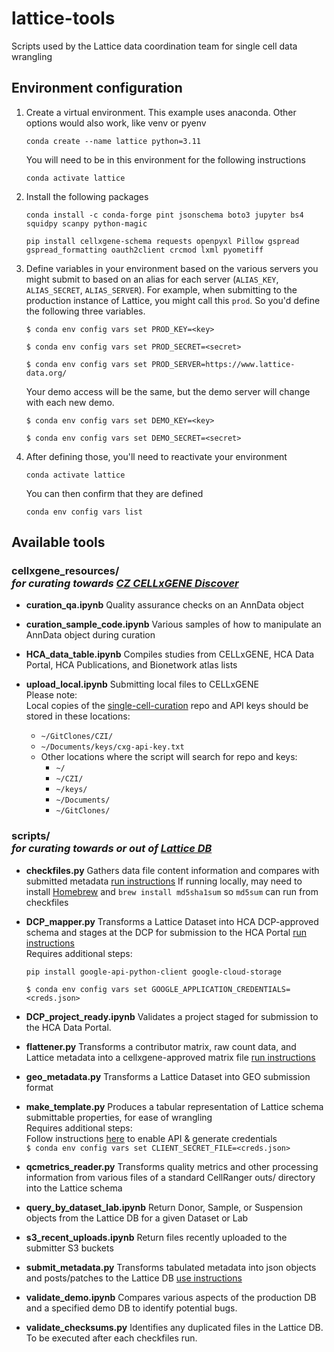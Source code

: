 # lattice-tools
Scripts used by the Lattice data coordination team for single cell data wrangling

## Environment configuration

1. Create a virtual environment. This example uses anaconda. Other options would also work, like venv or pyenv
    ```
    conda create --name lattice python=3.11
    ```
    You will need to be in this environment for the following instructions
    ```
    conda activate lattice
    ```

2. Install the following packages
    ```
    conda install -c conda-forge pint jsonschema boto3 jupyter bs4 squidpy scanpy python-magic
    ```
    ```
    pip install cellxgene-schema requests openpyxl Pillow gspread gspread_formatting oauth2client crcmod lxml pyometiff
    ```

3. Define variables in your environment based on the various servers you might submit to based on an alias for each server (`ALIAS_KEY`, `ALIAS_SECRET`, `ALIAS_SERVER`). For example, when submitting to the production instance of Lattice, you might call this `prod`.
So you'd define the following three variables.

	`$ conda env config vars set PROD_KEY=<key>`

	`$ conda env config vars set PROD_SECRET=<secret>`

	`$ conda env config vars set PROD_SERVER=https://www.lattice-data.org/`

    Your demo access will be the same, but the demo server will change with each new demo.

	`$ conda env config vars set DEMO_KEY=<key>`

	`$ conda env config vars set DEMO_SECRET=<secret>`

4. After defining those, you'll need to reactivate your environment
    ```
    conda activate lattice
    ```
	You can then confirm that they are defined
    ```
    conda env config vars list
    ```

## Available tools

### cellxgene_resources/<br>*for curating towards [CZ CELLxGENE Discover](cellxgene.cziscience.com)*
* **curation_qa.ipynb**
Quality assurance checks on an AnnData object

* **curation_sample_code.ipynb**
Various samples of how to manipulate an AnnData object during curation

* **HCA_data_table.ipynb**
Compiles studies from CELLxGENE, HCA Data Portal, HCA Publications, and Bionetwork atlas lists

* **upload_local.ipynb**
Submitting local files to CELLxGENE<br>
Please note: <br>
    Local copies of the [single-cell-curation](https://github.com/chanzuckerberg/single-cell-curation/tree/main) repo and API keys should be stored in these locations:
    * `~/GitClones/CZI/` 
    * `~/Documents/keys/cxg-api-key.txt`
    * Other locations where the script will search for repo and keys:
        * `~/`
        * `~/CZI/`
        * `~/keys/`
        * `~/Documents/`
        * `~/GitClones/`
    


### scripts/<br>*for curating towards or out of [Lattice DB](lattice-data.org)*
* **checkfiles.py**
Gathers data file content information and compares with submitted metadata [run instructions](docs/checkfiles.md)
If running locally, may need to install [Homebrew](https://brew.sh/) and `brew install md5sha1sum` so `md5sum` can run from checkfiles

* **DCP_mapper.py**
Transforms a Lattice Dataset into HCA DCP-approved schema and stages at the DCP for submission to the HCA Portal [run instructions](docs/DCP_mapper.md)<br>
Requires additional steps:
    ```
    pip install google-api-python-client google-cloud-storage
    ```
    `$ conda env config vars set GOOGLE_APPLICATION_CREDENTIALS=<creds.json>`

* **DCP_project_ready.ipynb**
Validates a project staged for submission to the HCA Data Portal.

* **flattener.py**
Transforms a contributor matrix, raw count data, and Lattice metadata into a cellxgene-approved matrix file [run instructions](docs/flattener.md)

* **geo_metadata.py**
Transforms a Lattice Dataset into GEO submission format

* **make_template.py**
Produces a tabular representation of Lattice schema submittable properties, for ease of wrangling<br>
Requires additional steps:<br>
    Follow instructions [here](https://www.twilio.com/blog/2017/02/an-easy-way-to-read-and-write-to-a-google-spreadsheet-in-python.html) to enable API & generate credentials<br>
    `$ conda env config vars set CLIENT_SECRET_FILE=<creds.json>`

* **qcmetrics_reader.py**
Transforms quality metrics and other processing information from various files of a standard CellRanger outs/ directory into the Lattice schema

* **query_by_dataset_lab.ipynb**
Return Donor, Sample, or Suspension objects from the Lattice DB for a given Dataset or Lab

* **s3_recent_uploads.ipynb**
Return files recently uploaded to the submitter S3 buckets

* **submit_metadata.py**
Transforms tabulated metadata into json objects and posts/patches to the Lattice DB [use instructions](docs/submit_metadata.md)

* **validate_demo.ipynb**
Compares various aspects of the production DB and a specified demo DB to identify potential bugs.

* **validate_checksums.py**
Identifies any duplicated files in the Lattice DB. To be executed after each checkfiles run.
